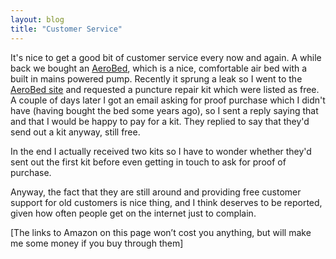```yaml
---
layout: blog
title: "Customer Service"
---
```


It's nice to get a good bit of customer service every now and again. A while back we bought an [AeroBed](http://www.amazon.co.uk/gp/product/B000N4P6YS?ie=UTF8&tag=wwwdancorderc-21&linkCode=as2&camp=1634&creative=19450&creativeASIN=B000N4P6YS), which is a nice, comfortable air bed with a built in mains powered pump. Recently it sprung a leak so I went to the [AeroBed site](http://www.aerobed.co.uk/) and requested a puncture repair kit which were listed as free. A couple of days later I got an email asking for proof purchase which I didn't have (having bought the bed some years ago), so I sent a reply saying that and that I would be happy to pay for a kit. They replied to say that they'd send out a kit anyway, still free.

In the end I actually received two kits so I have to wonder whether they'd sent out the first kit before even getting in touch to ask for proof of purchase.

Anyway, the fact that they are still around and providing free customer support for old customers is nice thing, and I think deserves to be reported, given how often people get on the internet just to complain.

[The links to Amazon on this page won’t cost you anything, but will make me some money if you buy through them]
